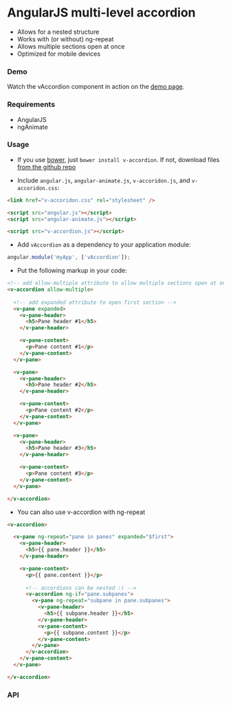 # AngularJS multi-level accordion
  
  - Allows for a nested structure
  - Works with (or without) ng-repeat
  - Allows multiple sections open at once
  - Optimized for mobile devices


### Demo
Watch the vAccordion component in action on the [demo page](http://lukaszwatroba.github.io/v-accordion).


### Requirements
  - AngularJS
  - ngAnimate


### Usage
  - If you use [bower](http://bower.io/), just `bower install v-accordion`. If not, download files [from the github repo](./dist)

  - Include `angular.js`, `angular-animate.js`, `v-accoridon.js`, and `v-accoridon.css`:
  ```html
  <link href="v-accoridon.css" rel="stylesheet" />

  <script src="angular.js"></script>
  <script src="angular-animate.js"></script>

  <script src="v-accordion.js"></script>
  ```

  - Add `vAccordion` as a dependency to your application module:
  ```js
  angular.module('myApp', ['vAccordion']);
  ```

  - Put the following markup in your code:
  ```html
  <!-- add allow-multiple attribute to allow multiple sections open at once -->
  <v-accordion allow-multiple>
    
    <!-- add expanded attribute to open first section -->
    <v-pane expanded>
      <v-pane-header>
        <h5>Pane header #1</h5>
      </v-pane-header>

      <v-pane-content>
        <p>Pane content #1</p>
      </v-pane-content>
    </v-pane>

    <v-pane>
      <v-pane-header>
        <h5>Pane header #2</h5>
      </v-pane-header>

      <v-pane-content>
        <p>Pane content #2</p>
      </v-pane-content>
    </v-pane>

    <v-pane>
      <v-pane-header>
        <h5>Pane header #3</h5>
      </v-pane-header>

      <v-pane-content>
        <p>Pane content #3</p>
      </v-pane-content>
    </v-pane>

  </v-accordion>
  ```

  - You can also use v-accordion with ng-repeat
  ```html
  <v-accordion>

    <v-pane ng-repeat="pane in panes" expanded="$first">
      <v-pane-header>
        <h5>{{ pane.header }}</h5>
      </v-pane-header>

      <v-pane-content>
        <p>{{ pane.content }}</p>
        
        <!-- accordions can be nested :) -->
        <v-accordion ng-if="pane.subpanes">
          <v-pane ng-repeat="subpane in pane.subpanes">
            <v-pane-header>
              <h5>{{ subpane.header }}</h5>
            </v-pane-header>
            <v-pane-content>
              <p>{{ subpane.content }}</p>
            </v-pane-content>
          </v-pane>
        </v-accordion>
      </v-pane-content>
    </v-pane>

  </v-accordion>
  ```


### API


